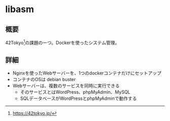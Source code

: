 # libasm
## 概要
42Tokyo[^1]の課題の一つ。Dockerを使ったシステム管理。

## 詳細
- Nginxを使ったWebサーバーを、1つのdockerコンテナだけにセットアップ
- コンテナのOSは debian buster
- Webサーバーは、複数のサービスを同時に実行できる
    - そのサービスとはWordPress、phpMyAdmin、MySQL
    - SQLデータベースがWordPressとphpMyAdminで動作する
[^1]:https://42tokyo.jp/
